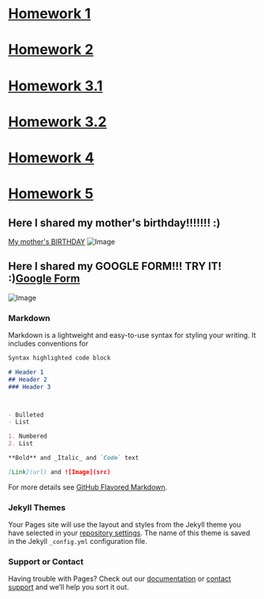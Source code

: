 
# [Homework 1](https://andryushkaYO.github.io/FLX-master/FLX_homework_1/homework/index.html)
# [Homework 2](https://andryushkaYO.github.io/FLX-master/FLX_homework_2/homework/index.html)
# [Homework 3.1](https://andryushkaYO.github.io/FLX-master/FLX_homework_3/homework/index.html)
# [Homework 3.2](https://andryushkaYO.github.io/FLX-master/FLX_homework_3/homework/index2.html)
# [Homework 4](https://andryushkaYO.github.io/FLX-master/FLX_homework_4/homework/index.html)
# [Homework 5](https://andryushkaYO.github.io/FLX-master/FLX_homework_5/homework/src/index.html)
## Here I shared   **my mother's birthday**!!!!!!! :)
[My mother's BIRTHDAY](https://github.com/AndryushkaYO/FLX/blob/master/FLX_homework_1/homework/index.html) 
![Image](https://www.google.com/calendar/images/ext/gc_button1_uk.gif)
## Here I shared   **my GOOGLE FORM**!!! TRY IT! :)[Google Form](https://docs.google.com/forms/d/e/1FAIpQLSdAOwY3YC5wQfCQgCSZe7cB1KVdeKkM6LOY8jMZi0NzgVW1jw/viewform?c=0&w=1&usp=mail_form_link)
![Image](https://lh3.googleusercontent.com/-Z8td2_VgksE/Wu9AAiQULaI/AAAAAAAAAqg/Y_ujkvyXWvEuk2h2hDpBZONcX6wUMNceACL0BGAs/w530-d-h434-n-rw/%25D0%2591%25D0%25B5%25D0%25B7%25D1%258B%25D0%25BC%25D1%258F%25D0%25BD%25D0%25BD%25D1%258B%25D0%25B9.png)
### Markdown

Markdown is a lightweight and easy-to-use syntax for styling your writing. It includes conventions for

```markdown
Syntax highlighted code block

# Header 1
## Header 2
### Header 3



- Bulleted
- List

1. Numbered
2. List

**Bold** and _Italic_ and `Code` text

[Link](url) and ![Image](src)
```

For more details see [GitHub Flavored Markdown](https://guides.github.com/features/mastering-markdown/).

### Jekyll Themes

Your Pages site will use the layout and styles from the Jekyll theme you have selected in your [repository settings](https://github.com/AndryushkaYO/AndryushkaYO.github.io/settings). The name of this theme is saved in the Jekyll `_config.yml` configuration file.

### Support or Contact

Having trouble with Pages? Check out our [documentation](https://help.github.com/categories/github-pages-basics/) or [contact support](https://github.com/contact) and we’ll help you sort it out.
